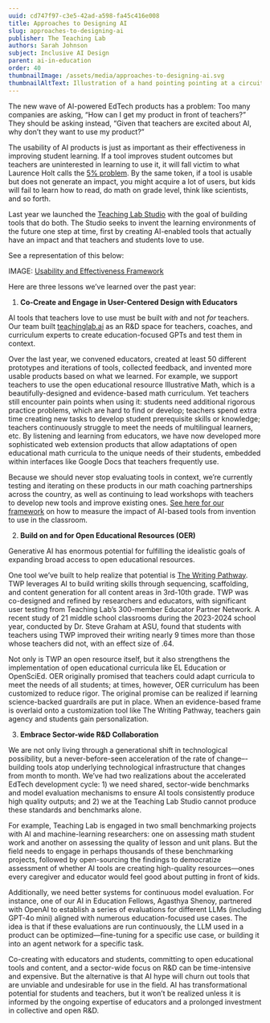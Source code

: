 ```yaml
---
uuid: cd747f97-c3e5-42ad-a598-fa45c416e008
title: Approaches to Designing AI
slug: approaches-to-designing-ai
publisher: The Teaching Lab
authors: Sarah Johnson
subject: Inclusive AI Design
parent: ai-in-education
order: 40
thumbnailImage: /assets/media/approaches-to-designing-ai.svg
thumbnailAltText: Illustration of a hand pointing pointing at a circuit board
---
```

The new wave of AI-powered EdTech products has a problem: Too many companies are asking, “How can I get my product in front of teachers?” They should be asking instead, “Given that teachers are excited about AI, why don’t they want to use my product?”

The usability of AI products is just as important as their effectiveness in improving student learning. If a tool improves student outcomes but teachers are uninterested in learning to use it, it will fall victim to what Laurence Holt calls the [5% problem](https://www.educationnext.org/5-percent-problem-online-mathematics-programs-may-benefit-most-kids-who-need-it-least/). By the same token, if a tool is usable but does not generate an impact, you might acquire a lot of users, but kids will fail to learn how to read, do math on grade level, think like scientists, and so forth.

Last year we launched the [Teaching Lab Studio](https://www.teachinglabstudio.com/) with the goal of building tools that do both. The Studio seeks to invent the learning environments of the future one step at time, first by creating AI-enabled tools that actually have an impact and that teachers and students love to use. 

See a representation of this below: 

IMAGE: [Usability and Effectiveness Framework](https://docs.google.com/presentation/d/1JbXmHYE-62FGf4nkbmA8PmVm4izO0UTP0d2cgxazYZw/edit?usp=sharing)

Here are three lessons we’ve learned over the past year: 

1. **Co-Create and Engage in User-Centered Design with Educators**

AI tools that teachers love to use must be built *with* and not *for* teachers. Our team built [teachinglab.ai](http://teachinglab.ai) as an R\&D space for teachers, coaches, and curriculum experts to create education-focused GPTs and test them in context. 

Over the last year, we convened educators, created at least 50 different prototypes and iterations of tools, collected feedback, and invented more usable products based on what we learned. For example, we support teachers to use the open educational resource Illustrative Math, which is a beautifully-designed and evidence-based math curriculum. Yet teachers still encounter pain points when using it: students need additional rigorous practice problems, which are hard to find or develop; teachers spend extra time creating new tasks to develop student prerequisite skills or knowledge; teachers continuously struggle to meet the needs of multilingual learners, etc. By listening and learning from educators, we have now developed more sophisticated web extension products that allow adaptations of open educational math curricula to the unique needs of their students, embedded within interfaces like Google Docs that teachers frequently use.

Because we should never stop evaluating tools in context, we’re currently testing and iterating on these products in our math coaching partnerships across the country, as well as continuing to lead workshops with teachers to develop new tools and improve existing ones. [See here for our framework](https://docs.google.com/presentation/d/17FqOXaP6mocJRgzbCUEZj8UMyqsanx0BdG0fO4zMUro/edit#slide=id.g2cabf019420_0_891) on how to measure the impact of AI-based tools from invention to use in the classroom.

2. **Build on and for Open Educational Resources (OER)**  
   

Generative AI has enormous potential for fulfilling the idealistic goals of expanding broad access to open educational resources. 

One tool we’ve built to help realize that potential is [The Writing Pathway](https://thewritingpathway.vercel.app/skills). TWP leverages AI to build writing skills through sequencing, scaffolding, and content generation for all content areas in 3rd-10th grade. TWP was co-designed and refined by researchers and educators, with significant user testing from Teaching Lab’s 300-member Educator Partner Network. A recent study of 21 middle school classrooms during the 2023-2024 school year, conducted by Dr. Steve Graham at ASU, found that students with teachers using TWP improved their writing nearly 9 times more than those whose teachers did not, with an effect size of .64.

Not only is TWP an open resource itself, but it also strengthens the implementation of open educational curricula like EL Education or OpenSciEd. OER originally promised that teachers could adapt curricula to meet the needs of all students; at times, however, OER curriculum has been customized to reduce rigor. The original promise can be realized if learning science-backed guardrails are put in place. When an evidence-based frame is overlaid onto a customization tool like The Writing Pathway, teachers gain agency and students gain personalization.

3. **Embrace Sector-wide R\&D Collaboration**  
   

We are not only living through a generational shift in technological possibility, but a never-before-seen acceleration of the rate of change–-building tools atop underlying technological infrastructure that changes from month to month. We’ve had two realizations about the accelerated EdTech development cycle: 1\) we need shared, sector-wide benchmarks and model evaluation mechanisms to ensure AI tools consistently produce high quality outputs; and 2\) we at the Teaching Lab Studio cannot produce these standards and benchmarks alone.

For example, Teaching Lab is engaged in two small benchmarking projects with AI and machine-learning researchers: one on assessing math student work and another on assessing the quality of lesson and unit plans. But the field needs to engage in perhaps thousands of these benchmarking projects, followed by open-sourcing the findings to democratize assessment of whether AI tools are creating high-quality resources—ones every caregiver and educator would feel good about putting in front of kids.

Additionally, we need better systems for continuous model evaluation. For instance, one of our AI in Education Fellows, Agasthya Shenoy, partnered with OpenAI to establish a series of evaluations for different LLMs (including GPT-4o mini) aligned with numerous education-focused use cases. The idea is that if these evaluations are run continuously, the LLM used in a product can be optimized—fine-tuning for a specific use case, or building it into an agent network for a specific task. 

Co-creating with educators and students, committing to open educational tools and content, and a sector-wide focus on R\&D can be time-intensive and expensive. But the alternative is that AI hype will churn out tools that are unviable and undesirable for use in the field. AI has transformational potential for students and teachers, but it won’t be realized unless it is informed by the ongoing expertise of educators and a prolonged investment in collective and open R\&D.
